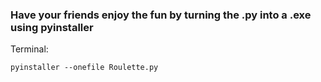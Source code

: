 ### Have your friends enjoy the fun by turning the .py into a .exe using pyinstaller
Terminal:
```
pyinstaller --onefile Roulette.py
```
